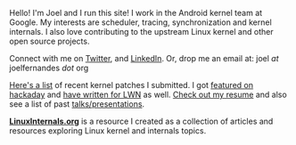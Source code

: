 Hello! I'm Joel and I run this site! I work in the Android kernel team at Google. My interests are scheduler, tracing, synchronization and kernel internals. I also love contributing to the upstream Linux kernel and other open source projects.

Connect with me on [Twitter](https://twitter.com/joel_linux), and [LinkedIn](https://www.linkedin.com/in/joelagnel). Or, drop me an email at: joel _at_ joelfernandes _dot_ org

[Here's a list](https://patchwork.kernel.org/project/LKML/list/?submitter=170577) of recent kernel patches I submitted. I got [featured on hackaday](http://hackaday.com/2014/06/08/the-in-circuit-sd-card-switch/) and [have written for LWN](https://lwn.net/Articles/744522/) as well. [Check out my resume](/joel/joel-resume.pdf) and also see a list of past [talks/presentations](/resources).

**[LinuxInternals.org](/linuxinternals/)** is a resource I created as a collection of articles and resources exploring Linux kernel and internals topics.

